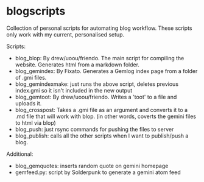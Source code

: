 # blogscripts
Collection of personal scripts for automating blog workflow. These scripts only work with my current, personalised setup.

Scripts:

- blog_blop: By drew/uoou/friendo. The main script for compiling the website. Generates html from a markdown folder.
- blog_gemindex: By Fixato. Generates a Gemlog index page from a folder of .gmi files.
- blog_gemindexmake: just runs the above script, deletes previous index.gmi so it isn't included in the new output
- blog_gemtoot: By drew/uoou/friendo. Writes a 'toot' to a file and uploads it. 
- blog_crosspost: Takes a .gmi file as an argument and converts it to a .md file that will work with blop. (in other words, coverts the gemini files to html via blop) 
- blog_push: just rsync commands for pushing the files to server
- blog_publish: calls all the other scripts when I want to publish/push a blog.

Additional:

- blog_gemquotes: inserts random quote on gemini homepage
- gemfeed.py: script by Solderpunk to generate a gemini atom feed
